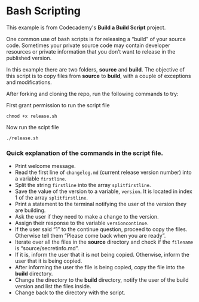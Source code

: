 # Bash Scripting
This example is from Codecademy's **Build a Build Script** project.

One common use of bash scripts is for releasing a “build” of your source code. Sometimes your private source code may contain developer resources or private information that you don’t want to release in the published version. 

In this example there are two folders, **source** and **build**. The objective of this script is to copy files from **source** to **build**, with a couple of exceptions and modifications.

After forking and cloning the repo, run the following commands to try:

First grant permission to run the script file
```
chmod +x release.sh
```

Now run the scipt file
```
./release.sh
```

### Quick explanation of the commands in the script file.
- Print welcome message.
- Read the first line of `changelog.md` (current release version number) into a variable `firstline`.
- Split the string `firstline` into the array `splitfirstline`.
- Save the value of the version to a variable, `version`. It is located in index 1 of the array `splitfirstline`.
- Print a statement to the terminal notifying the user of the version they are building.
- Ask the user if they need to make a change to the version.
- Assign their response to the variable `versioncontinue`.
- If the user said “1” to the continue question, proceed to copy the files. Otherwise tell them “Please come back when you are ready”.
- Iterate over all the files in the **source** directory and check if the `filename` is “source/secretinfo.md”.
- If it is, inform the user that it is not being copied. Otherwise, inform the user that it is being copied.
- After informing the user the file is being copied, copy the file into the **build** directory.
- Change the directory to the **build** directory, notify the user of the build version and list the files inside.
- Change back to the directory with the script.
